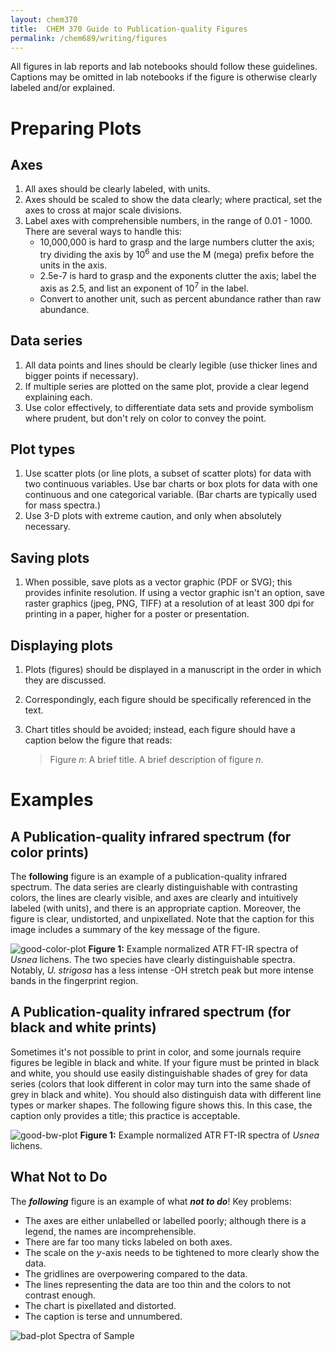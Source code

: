 ```yaml
---
layout: chem370
title:  CHEM 370 Guide to Publication-quality Figures
permalink: /chem689/writing/figures
---
```


All figures in lab reports and lab notebooks should follow these guidelines.  Captions may be omitted in lab notebooks if the figure is otherwise clearly labeled and/or explained.

# Preparing Plots

## Axes

1. All axes should be clearly labeled, with units.
1. Axes should be scaled to show the data clearly; where practical, set the axes to cross at major scale divisions.  
1. Label axes with comprehensible numbers, in the range of 0.01 - 1000.  There are several ways to handle this:
     * 10,000,000 is hard to grasp and the large numbers clutter the axis; try dividing the axis by 10<sup>6</sup> and use the M (mega) prefix before the units in the axis.
     * 2.5e-7 is hard to grasp and the exponents clutter the axis; label the axis as 2.5, and list an exponent of 10<sup>7</sup> in the label.
     * Convert to another unit, such as percent abundance rather than raw abundance.


## Data series

1. All data points and lines should be clearly legible (use thicker lines and bigger points if necessary).
1. If multiple series are plotted on the same plot, provide a clear legend explaining each.
1. Use color effectively, to differentiate data sets and provide symbolism where prudent, but don't rely on color to convey the point.
<!-- 1. If printing in black and white, all data series and legends should be clearly distinguishable *in black and white*.  Use different line types (dashed, dotted, solid, etc.) and shapes if necessary. -->

## Plot types

1. Use scatter plots (or line plots, a subset of scatter plots) for data with two continuous variables.  Use bar charts or box plots for data with one continuous and one categorical variable. (Bar charts are typically used for mass spectra.)
1. Use 3-D plots with extreme caution, and only when absolutely necessary.

## Saving plots

1. When possible, save plots as a vector graphic (PDF or SVG); this provides infinite resolution.  If using a vector graphic isn't an option, save raster graphics (jpeg, PNG, TIFF) at a resolution of at least 300 dpi for printing in a paper, higher for a poster or presentation.

<!-- 1. Very often, you may need to make final edits to your plot in a vector or image editing program (e.g. Adobe Illustrator, Gravit Designer, Inkscape, Adobe Photoshop, GNU Gimp, etc.).  You can use this to, e.g., increase the font size on axes, add chemical structures to images, or combine subfigures into a single, multi-pane figure.  If you don't want to use any of the above programs, Microsoft PowerPoint works almost as well. -->

## Displaying plots

1. Plots (figures) should be displayed in a manuscript in the order in which they are discussed.    
1. Correspondingly, each figure should be specifically referenced in the text.
1. Chart titles should be avoided; instead, each figure should have a caption below the figure that reads:

     > Figure *n*: A brief title. A brief description of figure *n*.

# Examples

## A Publication-quality infrared spectrum (for color prints)

The **following** figure is an example of a publication-quality infrared spectrum. The data series are clearly distinguishable with contrasting colors, the lines are clearly visible, and axes are clearly and intuitively labeled (with units), and there is an appropriate caption.  Moreover, the figure is clear, undistorted, and unpixellated. Note that the caption for this image includes a summary of the key message of the figure.

![good-color-plot]({{site.baseurl}}/chem689/assets/img/good.png)
**Figure 1:** Example normalized ATR FT-IR spectra of *Usnea* lichens.    The two species have clearly distinguishable spectra.  Notably, *U. strigosa* has a less intense -OH stretch peak but more intense bands in the fingerprint region.

## A Publication-quality infrared spectrum (for black and white prints)

Sometimes it's not possible to print in color, and some journals require figures be legible in black and white.  If your figure must be printed in black and white, you should use easily distinguishable shades of grey for data series (colors that look different in color may turn into the same shade of grey in black and white).  You should also distinguish data with different line types or marker shapes.  The following figure shows this.  In this case, the caption only provides a title; this practice is acceptable.

![good-bw-plot]({{site.baseurl}}/chem689/assets/img/goodBW.png)
**Figure 1:** Example normalized ATR FT-IR spectra of *Usnea* lichens.

## What Not to Do

The ***following*** figure is an example of what ***not to do***!  Key problems:
- The axes are either unlabelled or labelled poorly; although there is a legend, the names are incomprehensible.
- There are far too many ticks labeled on both axes.
- The scale on the *y*-axis needs to be tightened to more clearly show the data.
- The gridlines are overpowering compared to the data.
- The lines representing the data are too thin and the colors to not contrast enough.
- The chart is pixellated and distorted.
- The caption is terse and unnumbered.

![bad-plot]({{site.baseurl}}/chem689/assets/img/bad.png)
Spectra of Sample

